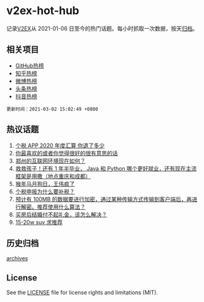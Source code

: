 # v2ex-hot-hub

 记录[V2EX](https://www.v2ex.com/)从 2021-01-06 日至今的热门话题。每小时抓取一次数据，按天[归档](archives)。
 
 ## 相关项目

- [GitHub热榜](https://github.com/snaildev/github-hot-hub)
- [知乎热榜](https://github.com/snaildev/zhihu-hot-hub)
- [微博热榜](https://github.com/snaildev/weibo-hot-hub)
- [头条热榜](https://github.com/snaildev/toutiao-hot-hub)
- [抖音热榜](https://github.com/snaildev/douyin-hot-hub)


 `更新时间：2021-03-02 15:02:49 +0800`

## 热议话题

1. [个税 APP,2020 年度汇算 你退了多少](https://www.v2ex.com/t/757338)
1. [你最喜欢的或者你觉得很好的很有意思的话](https://www.v2ex.com/t/757491)
1. [郑州的互联网环境现在如何？](https://www.v2ex.com/t/757282)
1. [救救孩子！还有 1 年半毕业， Java 和 Python 哪个更好就业，还有现在主流框架是用撒（地点重庆和成都）](https://www.v2ex.com/t/757354)
1. [猴年马月狗日，王伟疯了](https://www.v2ex.com/t/757489)
1. [个税申报为什么要补税？](https://www.v2ex.com/t/757538)
1. [预计有 100MB 的数据要进行加密，通过某种传输方式传输到客户端后，再进行解密。推荐使用什么算法？](https://www.v2ex.com/t/757334)
1. [买房后结婚付不起礼金，该怎么解决？](https://www.v2ex.com/t/757384)
1. [15-20w suv 求推荐](https://www.v2ex.com/t/757499)

## 历史归档

[archives](archives)

## License

See the [LICENSE](LICENSE) file for license rights and limitations (MIT).
